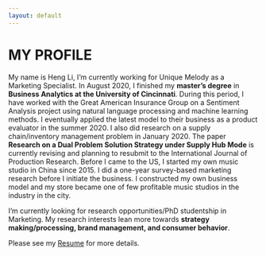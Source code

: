 ```yaml
---
layout: default
---
```


# MY PROFILE

My name is Heng Li, I’m currently working for Unique Melody as a Marketing Specialist. In August 2020, I finished my **master’s degree** in **Business Analytics at the University of Cincinnati**. During this period, I have worked with the Great American Insurance Group on a Sentiment Analysis project using natural language processing and machine learning methods. I eventually applied the latest model to their business as a product evaluator in the summer 2020. I also did research on a supply chain/inventory management problem in January 2020. The paper **Research on a Dual Problem Solution Strategy under Supply Hub Mode** is currently revising and planning to resubmit to the International Journal of Production Research. Before I came to the US, I started my own music studio in China since 2015. I did a one-year survey-based marketing research before I initiate the business. I constructed my own business model and my store became one of few profitable music studios in the industry in the city.

I’m currently looking for research opportunities/PhD studentship in Marketing. My research interests lean more towards **strategy making/processing, brand management, and consumer behavior**. 

Please see my <a href="hengli1029.github.io/docs/Heng Li Resume v2.pdf" target="_blank">Resume</a> for more details.

